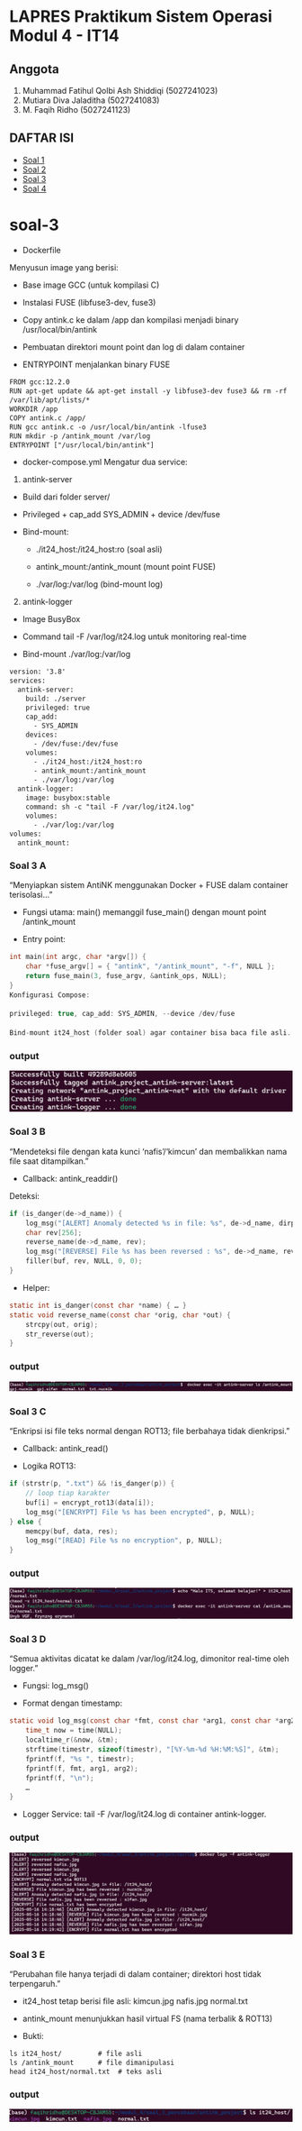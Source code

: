 # LAPRES Praktikum Sistem Operasi Modul 4 - IT14

## Anggota
1. Muhammad Fatihul Qolbi Ash Shiddiqi (5027241023)
2. Mutiara Diva Jaladitha (5027241083)
3. M. Faqih Ridho (5027241123)

## DAFTAR ISI
- [Soal 1](#soal-1)
- [Soal 2](#soal-2)
- [Soal 3](#soal-3)
- [Soal 4](#soal-4)


# soal-3
- Dockerfile

Menyusun image yang berisi:

- Base image GCC (untuk kompilasi C)

- Instalasi FUSE (libfuse3-dev, fuse3)

- Copy antink.c ke dalam /app dan kompilasi menjadi binary /usr/local/bin/antink

- Pembuatan direktori mount point dan log di dalam container

- ENTRYPOINT menjalankan binary FUSE

```
FROM gcc:12.2.0
RUN apt-get update && apt-get install -y libfuse3-dev fuse3 && rm -rf /var/lib/apt/lists/*
WORKDIR /app
COPY antink.c /app/
RUN gcc antink.c -o /usr/local/bin/antink -lfuse3
RUN mkdir -p /antink_mount /var/log
ENTRYPOINT ["/usr/local/bin/antink"]
```

- docker-compose.yml
Mengatur dua service:

1. antink-server

- Build dari folder server/

- Privileged + cap_add SYS_ADMIN + device /dev/fuse

- Bind-mount:

   - ./it24_host:/it24_host:ro (soal asli)

   - antink_mount:/antink_mount (mount point FUSE)

   - ./var/log:/var/log (bind-mount log)

2. antink-logger

- Image BusyBox

- Command tail -F /var/log/it24.log untuk monitoring real-time

- Bind-mount ./var/log:/var/log

```
version: '3.8'
services:
  antink-server:
    build: ./server
    privileged: true
    cap_add:
      - SYS_ADMIN
    devices:
      - /dev/fuse:/dev/fuse
    volumes:
      - ./it24_host:/it24_host:ro
      - antink_mount:/antink_mount
      - ./var/log:/var/log
  antink-logger:
    image: busybox:stable
    command: sh -c "tail -F /var/log/it24.log"
    volumes:
      - ./var/log:/var/log
volumes:
  antink_mount:
``` 

### Soal 3 A
“Menyiapkan sistem AntiNK menggunakan Docker + FUSE dalam container terisolasi…”

- Fungsi utama: main() memanggil fuse_main() dengan mount point /antink_mount

- Entry point:
```C
int main(int argc, char *argv[]) {
    char *fuse_argv[] = { "antink", "/antink_mount", "-f", NULL };
    return fuse_main(3, fuse_argv, &antink_ops, NULL);
}
Konfigurasi Compose:

privileged: true, cap_add: SYS_ADMIN, --device /dev/fuse

Bind-mount it24_host (folder soal) agar container bisa baca file asli.
```

### output
![gambar 3a](assets/soal%203%20a.png)

### Soal 3 B
“Mendeteksi file dengan kata kunci ‘nafis’/‘kimcun’ dan membalikkan nama file saat ditampilkan.”

- Callback: antink_readdir()

Deteksi:
```C
if (is_danger(de->d_name)) {
    log_msg("[ALERT] Anomaly detected %s in file: %s", de->d_name, dirp);
    char rev[256];
    reverse_name(de->d_name, rev);
    log_msg("[REVERSE] File %s has been reversed : %s", de->d_name, rev);
    filler(buf, rev, NULL, 0, 0);
}
```
- Helper:
  
```C
static int is_danger(const char *name) { … }
static void reverse_name(const char *orig, char *out) {
    strcpy(out, orig);
    str_reverse(out);
}
```
### output

![gambar 3b](assets/soal%203%20b%20revisi%202.png)

### Soal 3 C
“Enkripsi isi file teks normal dengan ROT13; file berbahaya tidak dienkripsi.”

- Callback: antink_read()

- Logika ROT13:

```C
if (strstr(p, ".txt") && !is_danger(p)) {
    // loop tiap karakter
    buf[i] = encrypt_rot13(data[i]);
    log_msg("[ENCRYPT] File %s has been encrypted", p, NULL);
} else {
    memcpy(buf, data, res);
    log_msg("[READ] File %s no encryption", p, NULL);
}
```
### output

![gambar 3c](assets/soal%203%20c.png)

### Soal 3 D
“Semua aktivitas dicatat ke dalam /var/log/it24.log, dimonitor real-time oleh logger.”

- Fungsi: log_msg()

- Format dengan timestamp:

```C
static void log_msg(const char *fmt, const char *arg1, const char *arg2) {
    time_t now = time(NULL);
    localtime_r(&now, &tm);
    strftime(timestr, sizeof(timestr), "[%Y-%m-%d %H:%M:%S]", &tm);
    fprintf(f, "%s ", timestr);
    fprintf(f, fmt, arg1, arg2);
    fprintf(f, "\n");
    …
}
```
- Logger Service: tail -F /var/log/it24.log di container antink-logger.

### output
![gambar 3d](assets/soal%203%20d%20revisi.png)

### Soal 3 E
“Perubahan file hanya terjadi di dalam container; direktori host tidak terpengaruh.”

- it24_host tetap berisi file asli:
kimcun.jpg  nafis.jpg  normal.txt

- antink_mount menunjukkan hasil virtual FS (nama terbalik & ROT13)

- Bukti:

```
ls it24_host/         # file asli
ls /antink_mount      # file dimanipulasi
head it24_host/normal.txt  # teks asli
```
### output
![gambar 3e](assets/soal%203%20e.png)
